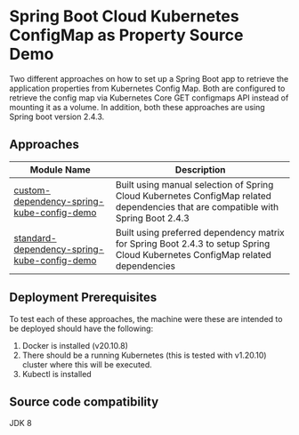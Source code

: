 # Spring Boot Cloud Kubernetes ConfigMap as Property Source Demo

Two different approaches on how to set up a Spring Boot app to retrieve the application
properties from Kubernetes Config Map. Both are configured to retrieve the config map via
Kubernetes Core GET configmaps API instead of mounting it as a volume. In addition, both 
these approaches are using Spring boot version 2.4.3.

## Approaches

Module Name|Description|
-----------|-----------|
[custom-dependency-spring-kube-config-demo](custom-dependency-spring-kube-config-demo/)|Built using manual selection of Spring Cloud Kubernetes ConfigMap related dependencies that are compatible with Spring Boot 2.4.3|
[standard-dependency-spring-kube-config-demo](standard-dependency-spring-kube-config-demo)|Built using preferred dependency matrix for Spring Boot 2.4.3 to setup Spring Cloud Kubernetes ConfigMap related dependencies|


## Deployment Prerequisites

To test each of these approaches, the machine were these are intended to be deployed should have the following:

1. Docker is installed (v20.10.8)
2. There should be a running Kubernetes (this is tested with v1.20.10) cluster where this will be executed.
3. Kubectl is installed
   
## Source code compatibility
JDK 8
